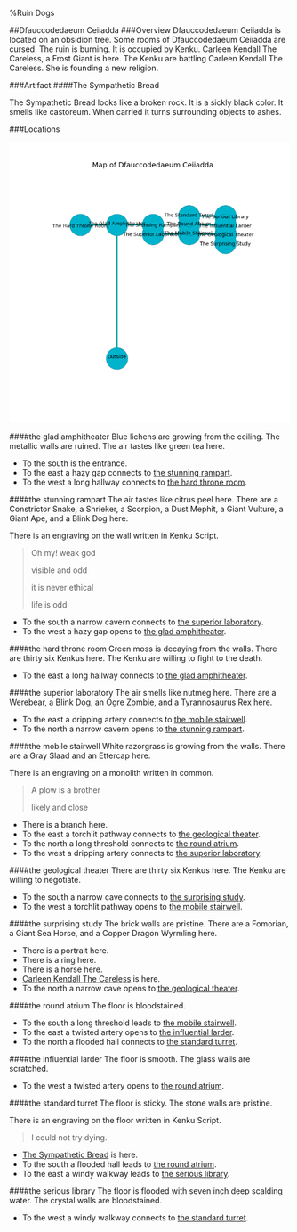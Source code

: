 %Ruin Dogs

##Dfauccodedaeum Ceiiadda
###Overview
Dfauccodedaeum Ceiiadda is located on an obsidion tree. Some rooms of Dfauccodedaeum Ceiiadda are cursed. The ruin is burning. It is occupied by Kenku. <a name="Carleen-Kendall-The-Careless"></a>Carleen Kendall The Careless, a Frost Giant is here. The Kenku are battling Carleen Kendall The Careless. She  is founding a new religion. 



###Artifact
####<a name="The-Sympathetic-Bread"></a>The Sympathetic Bread


The Sympathetic Bread looks like a broken rock. It is a sickly black color. It smells like castoreum. When carried it turns surrounding objects to ashes. 





###Locations


![](../v1/images/Dfauccodedaeum-Ceiiadda.png)

####<a name="the-glad-amphitheater"></a>the glad amphitheater
Blue lichens are growing from the ceiling. The metallic walls are ruined. The air tastes like green tea here. 



* To the south is the entrance.
* To the east a hazy gap connects to [the stunning rampart](#the-stunning-rampart).
* To the west a long hallway connects to [the hard throne room](#the-hard-throne-room).


####<a name="the-stunning-rampart"></a>the stunning rampart
The air tastes like citrus peel here. There are a Constrictor Snake, a Shrieker, a Scorpion, a Dust Mephit, a Giant Vulture, a Giant Ape, and a Blink Dog here. 

There is an engraving on the wall written in Kenku Script. 

> Oh my! weak god
>
> visible and odd
>
> it is never ethical
>
> life is odd
>


* To the south a narrow cavern connects to [the superior laboratory](#the-superior-laboratory).
* To the west a hazy gap opens to [the glad amphitheater](#the-glad-amphitheater).


####<a name="the-hard-throne-room"></a>the hard throne room
Green moss is decaying from the walls. There are thirty six Kenkus here. The Kenku are willing to fight to the death. 



* To the east a long hallway connects to [the glad amphitheater](#the-glad-amphitheater).


####<a name="the-superior-laboratory"></a>the superior laboratory
The air smells like nutmeg here. There are a Werebear, a Blink Dog, an Ogre Zombie, and a Tyrannosaurus Rex here. 



* To the east a dripping artery connects to [the mobile stairwell](#the-mobile-stairwell).
* To the north a narrow cavern opens to [the stunning rampart](#the-stunning-rampart).


####<a name="the-mobile-stairwell"></a>the mobile stairwell
White razorgrass is growing from the walls. There are a Gray Slaad and an Ettercap here. 

There is an engraving on a monolith written in common. 

> A plow is a brother
>
> likely and close
>


* There is a branch here.
* To the east a torchlit pathway connects to [the geological theater](#the-geological-theater).
* To the north a long threshold connects to [the round atrium](#the-round-atrium).
* To the west a dripping artery connects to [the superior laboratory](#the-superior-laboratory).


####<a name="the-geological-theater"></a>the geological theater
There are thirty six Kenkus here. The Kenku are willing to negotiate. 



* To the south a narrow cave connects to [the surprising study](#the-surprising-study).
* To the west a torchlit pathway opens to [the mobile stairwell](#the-mobile-stairwell).


####<a name="the-surprising-study"></a>the surprising study
The brick walls are pristine. There are a Fomorian, a Giant Sea Horse, and a Copper Dragon Wyrmling here. 



* There is a portrait here.
* There is a ring here.
* There is a horse here.
* [Carleen Kendall The Careless](#Carleen-Kendall-The-Careless) is here.
* To the north a narrow cave opens to [the geological theater](#the-geological-theater).


####<a name="the-round-atrium"></a>the round atrium
The floor is bloodstained. 



* To the south a long threshold leads to [the mobile stairwell](#the-mobile-stairwell).
* To the east a twisted artery opens to [the influential larder](#the-influential-larder).
* To the north a flooded hall connects to [the standard turret](#the-standard-turret).


####<a name="the-influential-larder"></a>the influential larder
The floor is smooth. The glass walls are scratched. 



* To the west a twisted artery opens to [the round atrium](#the-round-atrium).


####<a name="the-standard-turret"></a>the standard turret
The floor is sticky. The stone walls are pristine. 

There is an engraving on the floor written in Kenku Script. 

> I could not try dying.
>


* [The Sympathetic Bread](#The-Sympathetic-Bread) is here.
* To the south a flooded hall leads to [the round atrium](#the-round-atrium).
* To the east a windy walkway leads to [the serious library](#the-serious-library).


####<a name="the-serious-library"></a>the serious library
The floor is flooded with seven inch deep scalding water. The crystal walls are bloodstained. 



* To the west a windy walkway connects to [the standard turret](#the-standard-turret).


